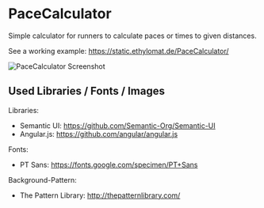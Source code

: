 # PaceCalculator

Simple calculator for runners to calculate paces or times to given distances.

See a working example: https://static.ethylomat.de/PaceCalculator/

![PaceCalculator Screenshot](https://static.ethylomat.de/pace/pace.png)

## Used Libraries / Fonts / Images

Libraries:
- Semantic UI: https://github.com/Semantic-Org/Semantic-UI
- Angular.js: https://github.com/angular/angular.js

Fonts:
- PT Sans: https://fonts.google.com/specimen/PT+Sans

Background-Pattern:
- The Pattern Library: http://thepatternlibrary.com/
